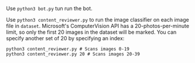 Use `python3 bot.py` tun run the bot.

Use `python3 content_reviewer.py` to run the image classifier on each image file in `dataset`. Microsoft's ComputerVision API has a 20-photos-per-minute limit, so only the first 20 images in the dataset will be marked. You can specify another set of 20 by specifying an index:

```
python3 content_reviewer.py # Scans images 0-19
python3 content_reviewer.py 20 # Scans images 20-39
```